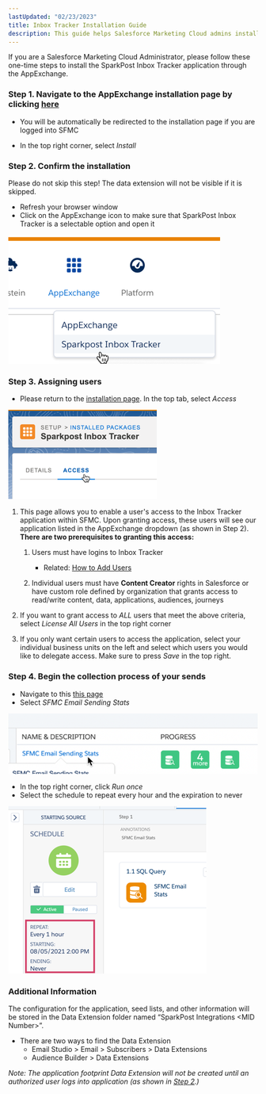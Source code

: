 ```yaml
---
lastUpdated: "02/23/2023"
title: Inbox Tracker Installation Guide
description: This guide helps Salesforce Marketing Cloud admins install SparkPost Inbox Tracker application through the AppExchange
---
```


 If you are a Salesforce Marketing Cloud Administrator, please follow these one-time steps to install the SparkPost Inbox Tracker application through the AppExchange.

### Step 1. Navigate to the AppExchange installation page by clicking [here](https://mc.exacttarget.com/cloud/#app/Administration/InstalledPackages/65c86684-92a4-4dc0-841d-893ad935bd34/install)

* You will be automatically be redirected to the installation page if you are logged into SFMC

* In the top right corner, select *Install*

### Step 2. Confirm the installation

 Please do not skip this step! The data extension will not be visible if it is skipped.

* Refresh your browser window
* Click on the AppExchange icon to make sure that SparkPost Inbox Tracker is a selectable option and open it

![](media/inbox_tracker_installation_guide/image_0.png)

### Step 3. Assigning users

* Please return to the [installation page](https://mc.exacttarget.com/cloud/#app/Administration/InstalledPackages/65c86684-92a4-4dc0-841d-893ad935bd34/install). In the top tab, select *Access* 

![](media/inbox_tracker_installation_guide/image_1.png)

1. This page allows you to enable a user's access to the Inbox Tracker application within SFMC. Upon granting access, these users will see our application listed in the AppExchange dropdown (as shown in Step 2). **There are two prerequisites to granting this access:** 

	1. Users must have logins to Inbox Tracker
	
		+ Related: [How to Add Users](/analyst/general/how-to-manage-your-user-list/)

	2. Individual users must have **Content Creator** rights in Salesforce or have custom role defined by organization that grants access to read/write content, data, applications, audiences, journeys

2. If you want to grant access to *ALL* users that meet the above criteria, select *License All Users* in the top right corner

3. If you only want certain users to access the application, select your individual business units on the left and select which users you would like to delegate access. Make sure to press *Save* in the top right.

### Step 4. Begin the collection process of your sends

* Navigate to this [this page](https://mc.s11.exacttarget.com/cloud/#app/Automation%20Studio/AutomationStudioFuel3/)
* Select *SFMC Email Sending Stats* 

![](media/inbox_tracker_installation_guide/image_2.png)
* In the top right corner, click *Run once*
* Select the schedule to repeat every hour and the expiration to never

![](media/inbox_tracker_installation_guide/image_3.png)

### Additional Information

 The configuration for the application, seed lists, and other information will be stored in the Data Extension folder named “SparkPost Integrations \<MID Number\>”.

* There are two ways to find the Data Extension
	+ Email Studio > Email > Subscribers > Data Extensions
	+ Audience Builder > Data Extensions

*Note: The application footprint Data Extension will not be created until an authorized user logs into application (as shown in [Step 2](#step-2-confirm-the-installation).)*
















